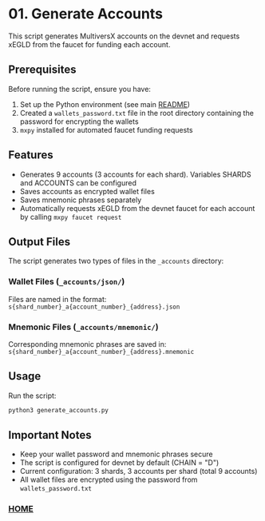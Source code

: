 # 01. Generate Accounts

This script generates MultiversX accounts on the devnet and requests xEGLD from the faucet for funding each account.

## Prerequisites

Before running the script, ensure you have:
1. Set up the Python environment (see main [README](../README.md))
2. Created a `wallets_password.txt` file in the root directory containing the password for encrypting the wallets
3. `mxpy` installed for automated faucet funding requests

## Features

- Generates 9 accounts (3 accounts for each shard). Variables SHARDS and ACCOUNTS can be configured
- Saves accounts as encrypted wallet files
- Saves mnemonic phrases separately
- Automatically requests xEGLD from the devnet faucet for each account by calling `mxpy faucet request`

## Output Files

The script generates two types of files in the `_accounts` directory:

### Wallet Files (`_accounts/json/`)
Files are named in the format: `s{shard_number}_a{account_number}_{address}.json`

### Mnemonic Files (`_accounts/mnemonic/`)
Corresponding mnemonic phrases are saved in: `s{shard_number}_a{account_number}_{address}.mnemonic`


## Usage

Run the script:
```bash
python3 generate_accounts.py
```

## Important Notes

- Keep your wallet password and mnemonic phrases secure
- The script is configured for devnet by default (CHAIN = "D")
- Current configuration: 3 shards, 3 accounts per shard (total 9 accounts)
- All wallet files are encrypted using the password from `wallets_password.txt`

### [HOME](../README.md)
